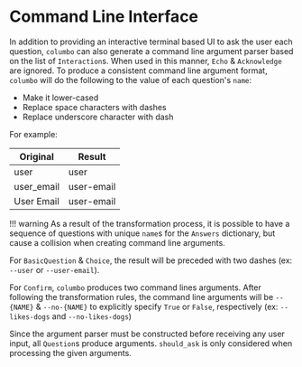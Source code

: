 # Command Line Interface

In addition to providing an interactive terminal based UI to ask the user each question, `columbo` can also generate a
command line argument parser based on the list of `Interaction`s. When used in this manner, `Echo` & `Acknowledge` are
ignored. To produce a consistent command line argument format, `columbo` will do the following to the value of each
question's `name`:

* Make it lower-cased
* Replace space characters with dashes
* Replace underscore character with dash

For example:

| Original   | Result     |
| ---------- | ---------- |
| user       | user       |
| user_email | user-email |
| User Email | user-email |

!!! warning
    As a result of the transformation process, it is possible to have a sequence of questions with unique `name`s for the
    `Answers` dictionary, but cause a collision when creating command line arguments.

For `BasicQuestion` & `Choice`, the result will be preceded with two dashes (ex: `--user` or `--user-email`).

For `Confirm`, `columbo` produces two command lines arguments. After following the transformation rules, the command
line arguments will be `--{NAME}` & `--no-{NAME}` to explicitly specify `True` or `False`, respectively (ex:
`--likes-dogs` and `--no-likes-dogs`)

Since the argument parser must be constructed before receiving any user input, all `Question`s produce arguments.
`should_ask` is only considered when processing the given arguments.
